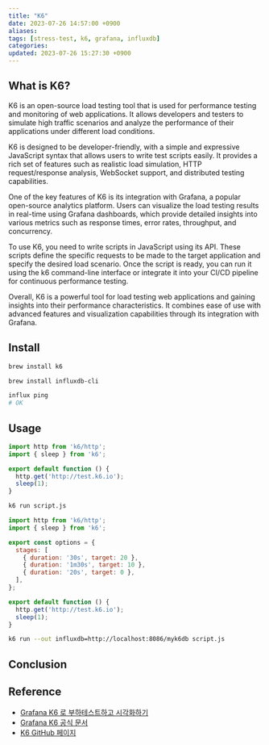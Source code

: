 ```yaml
---
title: "K6"
date: 2023-07-26 14:57:00 +0900
aliases: 
tags: [stress-test, k6, grafana, influxdb]
categories: 
updated: 2023-07-26 15:27:30 +0900
---
```


## What is K6?

K6 is an open-source load testing tool that is used for performance testing and monitoring of web applications. It allows developers and testers to simulate high traffic scenarios and analyze the performance of their applications under different load conditions.

K6 is designed to be developer-friendly, with a simple and expressive JavaScript syntax that allows users to write test scripts easily. It provides a rich set of features such as realistic load simulation, HTTP request/response analysis, WebSocket support, and distributed testing capabilities.

One of the key features of K6 is its integration with Grafana, a popular open-source analytics platform. Users can visualize the load testing results in real-time using Grafana dashboards, which provide detailed insights into various metrics such as response times, error rates, throughput, and concurrency.

To use K6, you need to write scripts in JavaScript using its API. These scripts define the specific requests to be made to the target application and specify the desired load scenario. Once the script is ready, you can run it using the k6 command-line interface or integrate it into your CI/CD pipeline for continuous performance testing.

Overall, K6 is a powerful tool for load testing web applications and gaining insights into their performance characteristics. It combines ease of use with advanced features and visualization capabilities through its integration with Grafana.

## Install

```bash
brew install k6
```

```bash
brew install influxdb-cli
```

```bash
influx ping
# OK
```

## Usage

```javascript
import http from 'k6/http';
import { sleep } from 'k6';

export default function () {
  http.get('http://test.k6.io');
  sleep(1);
}
```

```bash
k6 run script.js
```

```javascript
import http from 'k6/http';
import { sleep } from 'k6';

export const options = {
  stages: [
    { duration: '30s', target: 20 },
    { duration: '1m30s', target: 10 },
    { duration: '20s', target: 0 },
  ],
};

export default function () {
  http.get('http://test.k6.io');
  sleep(1);
}
```

```bash
k6 run --out influxdb=http://localhost:8086/myk6db script.js
```

## Conclusion

## Reference

- [Grafana K6 로 부하테스트하고 시각화하기](https://velog.io/@heka1024/Grafana-k6%EC%9C%BC%EB%A1%9C-%EB%B6%80%ED%95%98-%ED%85%8C%EC%8A%A4%ED%8A%B8%ED%95%98%EA%B8%B0)
- [Grafana K6 공식 문서](https://k6.io/docs/)
- [K6 GitHub 페이지](https://github.com/grafana/k6)
